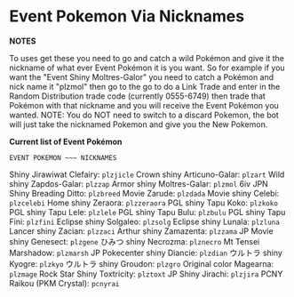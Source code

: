 # Event Pokemon Via Nicknames

**NOTES**

To uses get these you need to go and catch a wild Pokémon and give it the nickname of what ever Event Pokémon it is you want. So for example if you want the "Event Shiny Moltres-Galor" you need to catch a Pokémon and nick name it "plzmol" then go to the go to do a Link Trade and enter in the Random Distribution trade code (currently 0555-6749) then trade that Pokémon with that nickname and you will receive the Event Pokémon you wanted. NOTE: You do NOT need to switch to a discard Pokemon, the bot will just take the nicknamed Pokemon and give you the New Pokemon.

**Current list of Event Pokémon**

`EVENT POKEMON ~~~ NICKNAMES`

Shiny Jirawiwat Clefairy: `plzjicle`
Crown shiny Articuno-Galar: `plzart`
Wild shiny Zapdos-Galar: `plzzap`
Armor shiny Moltres-Galar: `plzmol`
6iv JPN Shiny Breading Ditto: `plzbreed`
Movie Zarude: `plzdada`
Movie shiny Celebi: `plzcelebi`
Home shiny Zeraora: `plzzeraora`
PGL shiny Tapu Koko: `plzkoko`
PGL shiny Tapu Lele: `plzlele`
PGL shiny Tapu Bulu: `plzbulu`
PGL shiny Tapu Fini: `plzfini`
Eclipse shiny Solgaleo: `plzsolg`
Eclipse shiny Lunala: `plzluna`
Lancer shiny Zacian: `plzzaci`
Arthur shiny Zamazenta: `plzzama`
JP Movie shiny Genesect: `plzgene`
ひみつ shiny Necrozma: `plznecro`
Mt Tensei Marshadow: `plzmarsh`
JP Pokecenter shiny Diancie: `plzdian`
ウルトラ shiny Kyogre: `plzkyo`
ウルトラ shiny Groudon: `plzgro`
Original color Magearna: `plzmage`
Rock Star Shiny Toxtricity: `plztoxt`
JP Shiny Jirachi: `plzjira`
PCNY Raikou (PKM Crystal): `pcnyrai`
